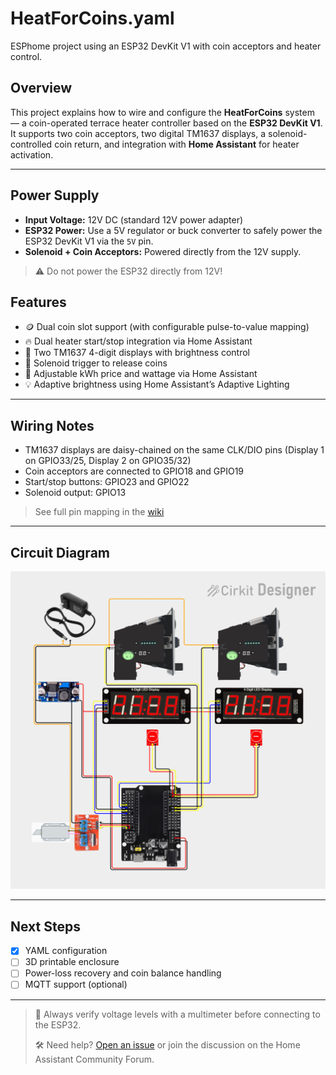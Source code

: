 # HeatForCoins.yaml

ESPhome project using an ESP32 DevKit V1 with coin acceptors and heater control.

## Overview

This project explains how to wire and configure the **HeatForCoins** system — a coin-operated terrace heater controller based on the **ESP32 DevKit V1**. It supports two coin acceptors, two digital TM1637 displays, a solenoid-controlled coin return, and integration with **Home Assistant** for heater activation.

---

## Power Supply

- **Input Voltage:** 12V DC (standard 12V power adapter)
- **ESP32 Power:** Use a 5V regulator or buck converter to safely power the ESP32 DevKit V1 via the `5V` pin.
- **Solenoid + Coin Acceptors:** Powered directly from the 12V supply.

> ⚠️ Do not power the ESP32 directly from 12V!

## Features

- 🪙 Dual coin slot support (with configurable pulse-to-value mapping)
- 🔥 Dual heater start/stop integration via Home Assistant
- 🧮 Two TM1637 4-digit displays with brightness control
- 🧲 Solenoid trigger to release coins
- 🧠 Adjustable kWh price and wattage via Home Assistant
- 💡 Adaptive brightness using Home Assistant’s Adaptive Lighting

---

## Wiring Notes

- TM1637 displays are daisy-chained on the same CLK/DIO pins (Display 1 on GPIO33/25, Display 2 on GPIO35/32)
- Coin acceptors are connected to GPIO18 and GPIO19
- Start/stop buttons: GPIO23 and GPIO22
- Solenoid output: GPIO13

> See full pin mapping in the [wiki](https://github.com/lauris-nl/HeatForCoins/wiki)

---

## Circuit Diagram

![Circuit diagram](https://github.com/lauris-nl/HeatForCoins/raw/main/circuit_image.png)

---

## Next Steps

- [x] YAML configuration
- [ ] 3D printable enclosure
- [ ] Power-loss recovery and coin balance handling
- [ ] MQTT support (optional)

---

> 🧪 Always verify voltage levels with a multimeter before connecting to the ESP32.
>  
> 🛠 Need help? [Open an issue](https://github.com/lauris-nl/HeatForCoins/issues) or join the discussion on the Home Assistant Community Forum.

